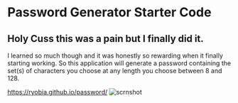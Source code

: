 # Password Generator Starter Code

## Holy Cuss this was a pain but I finally did it.
 I learned so much though and it was honestly so rewarding when it finally starting working.
 So this application will generate a password containing the set(s) of characters you choose at any length you
 choose between 8 and 128.
 
  https://ryobia.github.io/password/
![scrnshot](https://github.com/Ryobia/password/blob/master/2021-02-04%20(2).png)
